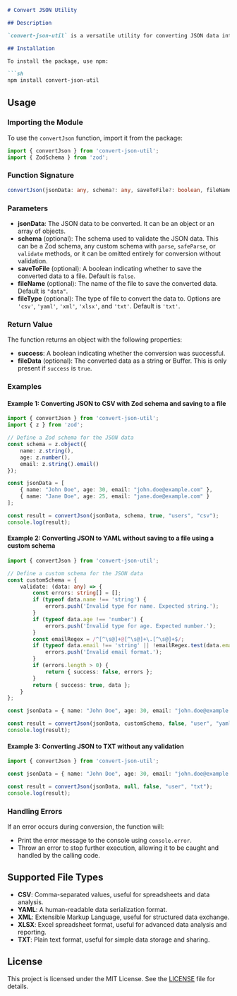 ```markdown
# Convert JSON Utility

## Description

`convert-json-util` is a versatile utility for converting JSON data into various formats such as CSV, YAML, XML, XLSX, and TXT. This tool is designed to make it easy to transform JSON data into different file types for use in data sharing, reporting, and more. It supports validation using both [Zod](https://github.com/colinhacks/zod) schemas and custom schemas, and also allows conversion without any validation if no schema is provided.

## Installation

To install the package, use npm:

```sh
npm install convert-json-util
```

## Usage

### Importing the Module

To use the `convertJson` function, import it from the package:

```typescript
import { convertJson } from 'convert-json-util';
import { ZodSchema } from 'zod';
```

### Function Signature

```typescript
convertJson(jsonData: any, schema?: any, saveToFile?: boolean, fileName?: string, fileType?: 'csv' | 'yaml' | 'xml' | 'xlsx' | 'txt'): { success: boolean, fileData?: string | Buffer, errors?: string[] }
```

### Parameters

- **jsonData**: The JSON data to be converted. It can be an object or an array of objects.
- **schema** (optional): The schema used to validate the JSON data. This can be a Zod schema, any custom schema with `parse`, `safeParse`, or `validate` methods, or it can be omitted entirely for conversion without validation.
- **saveToFile** (optional): A boolean indicating whether to save the converted data to a file. Default is `false`.
- **fileName** (optional): The name of the file to save the converted data. Default is `"data"`.
- **fileType** (optional): The type of file to convert the data to. Options are `'csv'`, `'yaml'`, `'xml'`, `'xlsx'`, and `'txt'`. Default is `'txt'`.

### Return Value

The function returns an object with the following properties:
- **success**: A boolean indicating whether the conversion was successful.
- **fileData** (optional): The converted data as a string or Buffer. This is only present if `success` is `true`.

### Examples

#### Example 1: Converting JSON to CSV with Zod schema and saving to a file

```typescript
import { convertJson } from 'convert-json-util';
import { z } from 'zod';

// Define a Zod schema for the JSON data
const schema = z.object({
    name: z.string(),
    age: z.number(),
    email: z.string().email()
});

const jsonData = [
    { name: "John Doe", age: 30, email: "john.doe@example.com" },
    { name: "Jane Doe", age: 25, email: "jane.doe@example.com" }
];

const result = convertJson(jsonData, schema, true, "users", "csv");
console.log(result);
```

#### Example 2: Converting JSON to YAML without saving to a file using a custom schema

```typescript
import { convertJson } from 'convert-json-util';

// Define a custom schema for the JSON data
const customSchema = {
    validate: (data: any) => {
        const errors: string[] = [];
        if (typeof data.name !== 'string') {
            errors.push('Invalid type for name. Expected string.');
        }
        if (typeof data.age !== 'number') {
            errors.push('Invalid type for age. Expected number.');
        }
        const emailRegex = /^[^\s@]+@[^\s@]+\.[^\s@]+$/;
        if (typeof data.email !== 'string' || !emailRegex.test(data.email)) {
            errors.push('Invalid email format.');
        }
        if (errors.length > 0) {
            return { success: false, errors };
        }
        return { success: true, data };
    }
};

const jsonData = { name: "John Doe", age: 30, email: "john.doe@example.com" };

const result = convertJson(jsonData, customSchema, false, "user", "yaml");
console.log(result);
```

#### Example 3: Converting JSON to TXT without any validation

```typescript
import { convertJson } from 'convert-json-util';

const jsonData = { name: "John Doe", age: 30, email: "john.doe@example.com" };

const result = convertJson(jsonData, null, false, "user", "txt");
console.log(result);
```

### Handling Errors

If an error occurs during conversion, the function will:
- Print the error message to the console using `console.error`.
- Throw an error to stop further execution, allowing it to be caught and handled by the calling code.


## Supported File Types

- **CSV**: Comma-separated values, useful for spreadsheets and data analysis.
- **YAML**: A human-readable data serialization format.
- **XML**: Extensible Markup Language, useful for structured data exchange.
- **XLSX**: Excel spreadsheet format, useful for advanced data analysis and reporting.
- **TXT**: Plain text format, useful for simple data storage and sharing.

## License

This project is licensed under the MIT License. See the [LICENSE](LICENSE) file for details.
```